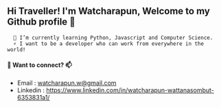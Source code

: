 ## Hi Traveller! I'm Watcharapun, Welcome to my Github profile 👋

      🌱 I’m currently learning Python, Javascript and Computer Science. 
      ⚡ I want to be a developer who can work from everywhere in the world!

#### 💬 Want to connect? 📫
* Email : watcharapun.w@gmail.com
* Linkedin : https://www.linkedin.com/in/watcharapun-wattanasombut-6353831a1/
<!--
**BellEraDev/BellEraDev** is a ✨ _special_ ✨ repository because its `README.md` (this file) appears on your GitHub profile.

Here are some ideas to get you started:

- 🔭 I’m currently working on ...
- 🌱 I’m currently learning ...
- 👯 I’m looking to collaborate on ...
- 🤔 I’m looking for help with ...
- 💬 Ask me about ...
- 📫 How to reach me: ...
- 😄 Pronouns: ...
- ⚡ Fun fact: ...
-->

